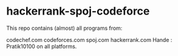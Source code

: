 # hackerrank-spoj-codeforce

This repo contains (almost) all programs from:


  codechef.com
  codeforces.com
  spoj.com
  hackerrank.com
  Hande : Pratik10100 on all platforms.
